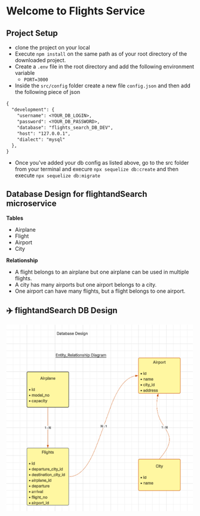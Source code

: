 # Welcome to Flights Service

## Project Setup
- clone the project on your local
- Execute `npm install` on the same path as of your root directory of the downloaded project.
- Create a `.env` file in the root directory and add the following environment variable
    - `PORT=3000`
- Inside the `src/config` folder create a new file `config.json` and then add the following piece of json

```
{
  "development": {
    "username": <YOUR_DB_LOGIN>,
    "password": <YOUR_DB_PASSWORD>,
    "database": "flights_search_DB_DEV",
    "host": "127.0.0.1",
    "dialect": "mysql"
  },
}
```
- Once you've added your db config as listed above, go to the src folder from your terminal and execure `npx sequelize db:create`
and then execute `npx sequelize db:migrate`


## Database Design for flightandSearch microservice
**Tables**
  - Airplane
  - Flight
  - Airport
  - City

**Relationship**
  - A flight belongs to an airplane but one airplane can be used in multiple flights.
  - A city has many airports but one airport belongs to a city.
  - One airport can have many flights, but a flight belongs to one airport.

<h2>✈️ flightandSearch DB Design</h2>
<img src="images/dbDesign.png" alt="Db Design Screenshot" width="500"/>